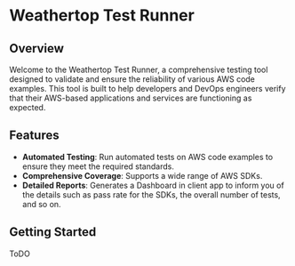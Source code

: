 # Weathertop Test Runner

## Overview

Welcome to the Weathertop Test Runner, a comprehensive testing tool designed to validate and ensure the reliability of various AWS code examples. This tool is built to help developers and DevOps engineers verify that their AWS-based applications and services are functioning as expected.

## Features

- **Automated Testing**: Run automated tests on AWS code examples to ensure they meet the required standards.
- **Comprehensive Coverage**: Supports a wide range of AWS SDKs.
- **Detailed Reports**: Generates a Dashboard in client app to inform you of the details such as pass rate for the SDKs, the overall number of tests, and so on.

## Getting Started
ToDO